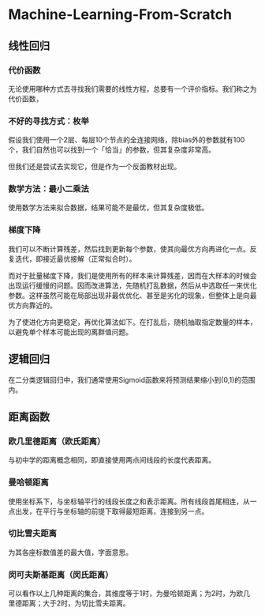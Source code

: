 # Machine-Learning-From-Scratch

## 线性回归

### 代价函数

无论使用哪种方式去寻找我们需要的线性方程，总要有一个评价指标。我们称之为代价函数，

### 不好的寻找方式：枚举

假设我们使用一个2层、每层10个节点的全连接网络，除bias外的参数就有100个，我们自然也可以找到一个「恰当」的参数，但其复杂度非常高。

但我们还是尝试去实现它，但是作为一个反面教材出现。

### 数学方法：最小二乘法

使用数学方法来拟合数据，结果可能不是最优，但其复杂度极低。

### 梯度下降
我们可以不断计算残差，然后找到更新每个参数，使其向最优方向再进化一点。反复迭代，即接近最优接解（正常拟合时）。

而对于批量梯度下降，我们是使用所有的样本来计算残差，因而在大样本的时候会出现运行缓慢的问题。因而改进算法，先随机打乱数据，然后从中选取任一来优化参数。这样虽然可能在局部出现非最优优化、甚至是劣化的现象，但整体上是向最优方向靠近的。

为了使进化方向更稳定，再优化算法如下。在打乱后，随机抽取指定数量的样本，以避免单个样本可能出现的离群值问题。


## 逻辑回归
在二分类逻辑回归中，我们通常使用Sigmoid函数来将预测结果缩小到(0,1)的范围内。

## 距离函数

### 欧几里德距离（欧氏距离）
与初中学的距离概念相同，即直接使用两点间线段的长度代表距离。

### 曼哈顿距离
使用坐标系下，与坐标轴平行的线段长度之和表示距离。所有线段首尾相连，从一点出发，在平行与坐标轴的前提下取得最短距离，连接到另一点。

### 切比雪夫距离
为其各座标数值差的最大值，字面意思。

### 闵可夫斯基距离（闵氏距离）
可以看作以上几种距离的集合，其维度等于1时，为曼哈顿距离；为2时，为欧几里德距离；大于2时，为切比雪夫距离。

